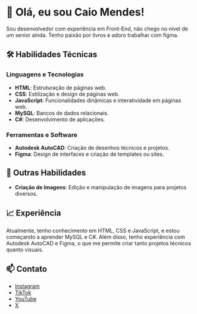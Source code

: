 # 👋 Olá, eu sou Caio Mendes!

Sou desenvolvedor com experiência em Front-End, não chego no nível de um senior ainda. Tenho paixão por livros e adoro trabalhar com figma.

## 🛠️ Habilidades Técnicas

### Linguagens e Tecnologias
- **HTML**: Estruturação de páginas web.
- **CSS**: Estilização e design de páginas web.
- **JavaScript**: Funcionalidades dinâmicas e interatividade em páginas web.
- **MySQL**: Bancos de dados relacionais.
- **C#**: Desenvolvimento de aplicações.

### Ferramentas e Software
- **Autodesk AutoCAD**: Criação de desenhos técnicos e projetos.
- **Figma**: Design de interfaces e criação de templates ou sites.

## 🎨 Outras Habilidades
- **Criação de Imagens**: Edição e manipulação de imagens para projetos diversos.

## 📈 Experiência
Atualmente, tenho conhecimento em HTML, CSS e JavaScript, e estou começando a aprender MySQL e C#. Além disso, tenho experiência com Autodesk AutoCAD e Figma, o que me permite criar tanto projetos técnicos quanto visuais.

## 📫 Contato
- [Instagram](https://www.instagram.com)
- [TikTok](https://www.tiktok.com)
- [YouTube](https://www.youtube.com)
- [X](https://www.x.com)

